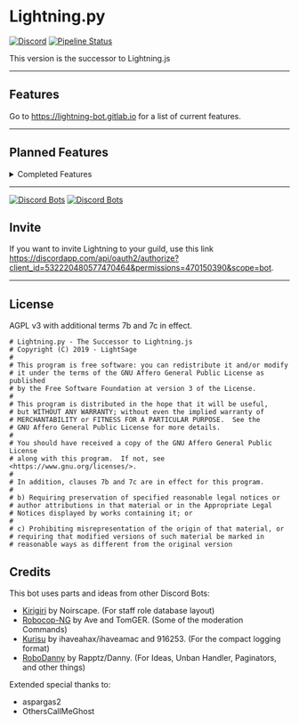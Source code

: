# Lightning.py
[![Discord](https://img.shields.io/discord/527887739178188830.svg)](https://discord.gg/cDPGuYd)
[![Pipeline Status](https://img.shields.io/gitlab/pipeline/LightSage/Lightning?label=Pipeline&logo=GitLab)](https://gitlab.com/LightSage/Lightning/pipelines/latest)

This version is the successor to Lightning.js

---

## Features

Go to https://lightning-bot.gitlab.io for a list of current features.

---
## Planned Features


<details>
<summary>Completed Features</summary>
<p>

- [x] Message Logging 
- [x] Logging: Invite Watching (soon to be rewritten)
- [x] Member Count
- [x] Announcement Maker
- [x] Moderation: Mute
- [x] Moderation: Restrictions
- [x] Moderation: Ban ID/Hackban
- [x] Moderation: Silent Kick
- [x] Moderation: Reapply Restrictions on Member Join
- [x] Admin: Fetch the guild's userlog.json file (Obsolete since v2)
- [x] Status Switching
- [x] Support Server: Special commands that help moderate the support server
- [x] Bot Owner: Blacklist Guilds and Users
- [x] Bot Owner: Search blacklist with an ID
- [x] Lightning's Timer System: Reminders/Timers
- [x] Moderation: Time Ban (relies on Lightning's Timer System)
- [x] Lightning's Timer System: Allow reminder author to delete their own reminders
- [x] Lightning's Timer System: Management Cog (PCA/PCM)
- [x] Lightning's Timer System: 6 Hour Data Backup (Now Unused since v2)
- [x] Moderation: Time Mute (relies on Lightning's Timer System)
- [x] Better Help Command

</p>
</details>

---
[![Discord Bots](https://discordbots.org/api/widget/status/532220480577470464.svg)](https://discordbots.org/bot/532220480577470464)
[![Discord Bots](https://discordbots.org/api/widget/owner/532220480577470464.svg)](https://discordbots.org/bot/532220480577470464)
## Invite

If you want to invite Lightning to your guild, use this link https://discordapp.com/api/oauth2/authorize?client_id=532220480577470464&permissions=470150390&scope=bot.

---
## License
AGPL v3 with additional terms 7b and 7c in effect.
```
# Lightning.py - The Successor to Lightning.js
# Copyright (C) 2019 - LightSage
#
# This program is free software: you can redistribute it and/or modify
# it under the terms of the GNU Affero General Public License as published
# by the Free Software Foundation at version 3 of the License.
#
# This program is distributed in the hope that it will be useful,
# but WITHOUT ANY WARRANTY; without even the implied warranty of
# MERCHANTABILITY or FITNESS FOR A PARTICULAR PURPOSE.  See the
# GNU Affero General Public License for more details.
#
# You should have received a copy of the GNU Affero General Public License
# along with this program.  If not, see <https://www.gnu.org/licenses/>.
#
# In addition, clauses 7b and 7c are in effect for this program.
#
# b) Requiring preservation of specified reasonable legal notices or
# author attributions in that material or in the Appropriate Legal
# Notices displayed by works containing it; or
#
# c) Prohibiting misrepresentation of the origin of that material, or
# requiring that modified versions of such material be marked in
# reasonable ways as different from the original version
```
## Credits 

This bot uses parts and ideas from other Discord Bots:

- [Kirigiri](https://git.catgirlsin.space/noirscape/kirigiri) by Noirscape. (For staff role database layout)
- [Robocop-NG](https://github.com/reswitched/robocop-ng) by Ave and TomGER. (Some of the moderation Commands)
- [Kurisu](https://github.com/nh-server/Kurisu) by ihaveahax/ihaveamac and 916253. (For the compact logging format)
- [RoboDanny](https://github.com/Rapptz/RoboDanny) by Rapptz/Danny. (For Ideas, Unban Handler, Paginators, and other things)


Extended special thanks to:

- aspargas2
- OthersCallMeGhost